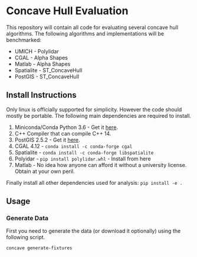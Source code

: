 # Concave Hull Evaluation

This repository will contain all code for evaluating several concave hull algorithms. The following algorithms and implementations will be benchmarked:

* UMICH - Polylidar
* CGAL - Alpha Shapes
* Matlab - Alpha Shapes
* Spatialite - ST_ConcaveHull
* PostGIS - ST_ConcaveHull


## Install Instructions

Only linux is officially supported for simplicity. However the code should mostly be portable. The following main dependencies are required to install.

1. Miniconda/Conda Python 3.6 - Get it [here](https://docs.conda.io/en/latest/miniconda.html). 
2. C++ Compiler that can compile C++ 14.
3. PostGIS 2.5.2 - Get it [here](https://postgis.net/).
4. CGAL 4.12 - `conda install -c conda-forge cgal`
5. Spatialite - `conda install -c conda-forge libspatialite`
6. Polyidar - `pip install polylidar.whl` - Install from here
7. Matlab - No idea how anyone can afford it without a university license. Obtain at your own peril.

Finally install all other dependencies used for analysis: `pip install -e .`



## Usage

### Generate Data

First you need to generate the data (or download it optionally) using the following script.

`concave generate-fixtures`




